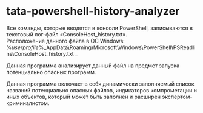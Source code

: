 # tata-powershell-history-analyzer

Все команды, которые вводятся в консоли PowerShell, записываются в текстовый лог-файл «ConsoleHost_history.txt».  
Расположение данного файла в ОС Windows:  
%_userprofile_%\_AppData\Roaming\Microsoft\Windows\PowerShell\PSReadline\ConsoleHost_history.txt  _

Данная программа анализирует данный файл на предмет запуска потенциально опасных программ. 

Данная программа включает в себя динамически заполняемый список названий потенциально опасных файлов, индикаторов компрометации и иных объектов, который может быть заполнен и расширен экспертом-криминалистом. 
